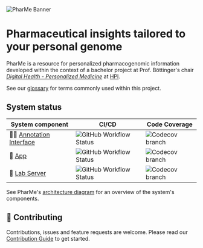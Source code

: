 ![PharMe Banner](https://user-images.githubusercontent.com/61618825/178254913-01b8ca46-c530-454c-9a64-a1eaa7a238e5.png)

# Pharmaceutical insights tailored to your personal genome

PharMe is a resource for personalized pharmacogenomic information developed
within the context of a bachelor project at Prof. Böttinger's chair
*[Digital Health - Personalized Medicine](https://hpi.de/en/research/research-groups/digital-health-personalized-medicine.html)*
at [HPI](https://hpi.de).

See our [glossary](./docs/GLOSSARY.md) for terms commonly used within this
project.

## System status

| System component                                          | CI/CD                           | Code Coverage           |
| --------------------------------------------------------- | ------------------------------- | ----------------------- |
| 🧑‍💻 [Annotation Interface](./anni) | ![GitHub Workflow Status][AI_B] | ![Codecov branch][AI_C] |
| 📱 [App](./app)                                           | ![GitHub Workflow Status][AP_B] | ![Codecov branch][AP_C] |
| 🧪 [Lab Server](./lab-server)                             | ![GitHub Workflow Status][LS_B] | ![Codecov branch][LS_C] |

See PharMe's [architecture diagram](./docs/ARCHITECHTURE.md) for an overview of
the system's components.

## 🤝 Contributing

Contributions, issues and feature requests are welcome. Please read our
[Contribution Guide](CONTRIBUTING.md) to get started.

<!-- References to badges -->
<!-- This won't be visible, keep it at the bottom of the file. -->
<!-- Build -->
[AI_B]: https://img.shields.io/github/workflow/status/hpi-dhc/pharme/Annotation%20Interface?color=B079FF&label=Build&logo=github&logoColor=B079FF&style=for-the-badge
[AS_B]: https://img.shields.io/github/workflow/status/hpi-dhc/pharme/Annotation%20Server?color=926CFF&label=Build&logo=github&logoColor=926CFF&style=for-the-badge
[AP_B]: https://img.shields.io/github/workflow/status/hpi-dhc/pharme/App?color=7277FF&label=Build&logo=github&logoColor=7277FF&style=for-the-badge
[LS_B]: https://img.shields.io/github/workflow/status/hpi-dhc/pharme/Lab%20Server?color=769FFF&label=Build&logo=github&logoColor=769FFF&style=for-the-badge
<!-- Coverage -->
[AI_C]: https://img.shields.io/codecov/c/github/hpi-dhc/pharme/main?color=B079FF&flag=anni&label=Coverage&logo=codecov&logoColor=B079FF&style=for-the-badge&token=1Q3F9M0SJN
[AS_C]: https://img.shields.io/codecov/c/github/hpi-dhc/pharme/main?color=926CFF&flag=annotation-server&label=Coverage&logo=codecov&logoColor=926CFF&style=for-the-badge&token=1Q3F9M0SJN
[AP_C]: https://img.shields.io/codecov/c/github/hpi-dhc/pharme/main?color=7277FF&flag=app&label=Coverage&logo=codecov&logoColor=7277FF&style=for-the-badge&token=1Q3F9M0SJN
[LS_C]: https://img.shields.io/codecov/c/github/hpi-dhc/pharme/main?color=769FFF&flag=lab-server&label=Coverage&logo=codecov&logoColor=769FFF&style=for-the-badge&token=1Q3F9M0SJN
